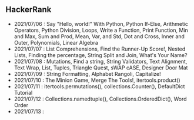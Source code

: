 ## HackerRank
- 2021/07/06 : Say "Hello, world!" With Python, Python If-Else,  Arithmetic Operators, Python Division, Loops, Write a Function, Print Function, Min and Max, Sum and Prod, Mean, Var, and Std, Dot and Cross, Inner and Outer, Polynomials, Linear Algebra
- 2021/07/07 : List Comprehensions, Find the Runner-Up Score!, Nested Lists, Finding the percentage, String Split and Join, What's Your Name?
- 2021/07/08 : Mutations, Find a string, String Validators, Text Alignment, Text Wrap, List, Tuples, Triangle Quest, sWAP cASE, Designer Door Mat
- 2021/07/09 : String Formatting, Alphabet Rangoli, Capitalize!
- 2021/07/10 : The Minion Game, Merge The Tools!, itertools.product()
- 2021/07/11 : itertools.permutations(), collections.Counter(), DefaultDict Tutorial
- 2021/07/12 : Collections.namedtuple(), Collections.OrderedDict(), Word Order
- 2021/07/13 : 
